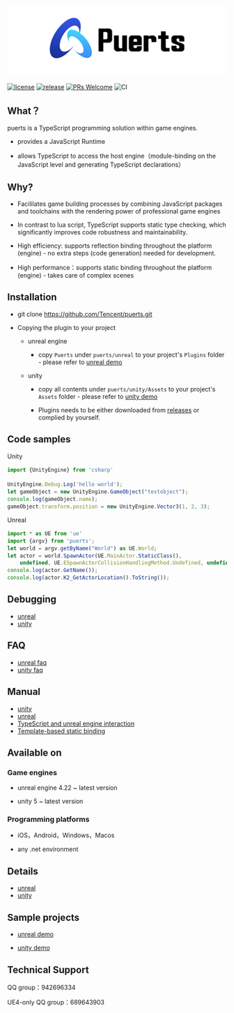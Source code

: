 ![Logo](../../doc/pic/puerts_logo.png)

[![license](http://img.shields.io/badge/license-MIT-blue.svg)](https://github.com/Tencent/puerts/blob/master/LICENSE)
[![release](https://img.shields.io/badge/release-v1.0.0-blue.svg)](https://github.com/Tencent/puerts/releases)
[![PRs Welcome](https://img.shields.io/badge/PRs-welcome-blue.svg)](https://github.com/Tencent/puerts/pulls)
![CI](https://github.com/Tencent/puerts/workflows/CI/badge.svg)

## What？

puerts is a TypeScript programming solution within game engines.

* provides a JavaScript Runtime

* allows TypeScript to access the host engine（module-binding on the JavaScript level and generating TypeScript declarations）

## Why?

* Facililates game building processes by combining JavaScript packages and toolchains with the rendering power of professional game engines

* In contrast to lua script, TypeScript supports static type checking, which significantly improves code robustness and maintainability.

* High efficiency: supports reflection binding throughout the platform (engine) - no extra steps (code generation) needed for development.

* High performance：supports static binding throughout the platform (engine) - takes care of complex scenes

## Installation

* git clone https://github.com/Tencent/puerts.git

* Copying the plugin to your project

    - unreal engine
    
        + copy `Puerts` under `puerts/unreal` to your project's `Plugins` folder - please refer to [unreal demo](https://github.com/chexiongsheng/puerts_unreal_demo)
    
    - unity
    
        + copy all contents under `puerts/unity/Assets` to your project's `Assets` folder - please refer to [unity demo](https://github.com/chexiongsheng/puerts_unity_demo)
        
        + Plugins needs to be either downloaded from [releases](https://github.com/Tencent/puerts/releases) or complied by yourself.

## Code samples

Unity

```typescript
import {UnityEngine} from 'csharp'

UnityEngine.Debug.Log('hello world');
let gameObject = new UnityEngine.GameObject("testobject");
console.log(gameObject.name);
gameObject.transform.position = new UnityEngine.Vector3(1, 2, 3);
```

Unreal

```typescript
import * as UE from 'ue'
import {argv} from 'puerts';
let world = argv.getByName("World") as UE.World;
let actor = world.SpawnActor(UE.MainActor.StaticClass(),
    undefined, UE.ESpawnActorCollisionHandlingMethod.Undefined, undefined, undefined) as UE.MainActor;
console.log(actor.GetName());
console.log(actor.K2_GetActorLocation().ToString());
```

## Debugging

* [unreal](unreal/vscode_debug.md)
* [unity](../unity/vscode_debug.md)

## FAQ

* [unreal faq](unreal/faq.md)
* [unity faq](../unity/faq.md)

## Manual

* [unity](../unity/manual.md)
* [unreal](unreal/manual.md)
* [TypeScript and unreal engine interaction](unreal/interact_with_uclass.md)
* [Template-based static binding](unreal/template_binding.md)

## Available on

### Game engines

* unreal engine 4.22 ~ latest version

* unity 5 ~ latest version

### Programming platforms

* iOS，Android，Windows，Macos

* any .net environment

## Details

* [unreal](../../unreal/README.md)
* [unity](../../unity/README.md)

## Sample projects

* [unreal demo](https://github.com/chexiongsheng/puerts_unreal_demo)

* [unity demo](https://github.com/chexiongsheng/puerts_unity_demo)

## Technical Support

QQ group：942696334

UE4-only QQ group：689643903
